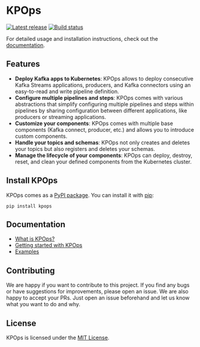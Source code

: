 # KPOps

[![Latest release](https://img.shields.io/github/v/release/bakdata/kpops)](https://github.com/bakdata/kpops/releases/latest)
[![Build status](https://github.com/bakdata/kpops/actions/workflows/ci.yaml/badge.svg)](https://github.com/bakdata/kpops/actions/workflows/ci.yaml)

For detailed usage and installation instructions, check out
the [documentation](https://bakdata.github.io/kpops/latest).

## Features

- **Deploy Kafka apps to Kubernetes**: KPOps allows to deploy consecutive Kafka Streams applications, producers, and Kafka connectors using an easy-to-read and write pipeline definition. 
- **Configure multiple pipelines and steps**: KPOps comes with various abstractions that simplify configuring multiple pipelines and steps within pipelines by sharing configuration between different applications, like producers or streaming applications.
- **Customize your components**: KPOps comes with multiple base components (Kafka connect, producer, etc.) and allows you to introduce custom components.
- **Handle your topics and schemas**: KPOps not only creates and deletes your topics but also registers and deletes your schemas.
- **Manage the lifecycle of your components**: KPOps can deploy, destroy, reset, and clean your defined components from the Kubernetes cluster.

## Install KPOps

KPOps comes as a [PyPI package](https://pypi.org/project/kpops/). 
You can install it with [pip](https://github.com/pypa/pip):

```shell
pip install kpops
```

## Documentation

- [What is KPOps?](https://bakdata.github.io/kpops/latest/user)
- [Getting started with KPOps](https://bakdata.github.io/kpops/latest/user/getting-started/)
- [Examples](https://bakdata.github.io/kpops/latest/user/examples)

## Contributing

We are happy if you want to contribute to this project.
If you find any bugs or have suggestions for improvements, please open an issue.
We are also happy to accept your PRs.
Just open an issue beforehand and let us know what you want to do and why.

## License

KPOps is licensed under the [MIT License](https://github.com/bakdata/kpops/blob/main/LICENSE).
